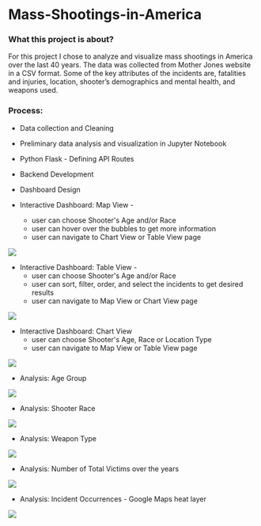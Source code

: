 # Mass-Shootings-in-America

### What this project is about?
For this project I chose to analyze and visualize mass shootings in America over the last 40 years. The data was collected from Mother Jones website in a CSV format. Some of the key attributes of the incidents are, fatalities and injuries, location, shooter’s demographics and mental health, and weapons used. 

### Process:

* Data collection and Cleaning
* Preliminary data analysis and visualization in Jupyter Notebook
* Python Flask - Defining API Routes 
* Backend Development
* Dashboard Design   

* Interactive Dashboard: Map View - 
   * user can choose Shooter's Age and/or Race
   * user can hover over the bubbles to get more information
   * user can navigate to Chart View or Table View page

![](https://github.com/poonam-ux/Mass_Shootings_in_America/blob/main/images/dashboard-%20map%20view-%20small.png)

* Interactive Dashboard: Table View - 
   * user can choose Shooter's Age and/or Race
   * user can sort, filter, order, and select the incidents to get desired results
   * user can navigate to Map View or Chart View page

![](https://github.com/poonam-ux/Mass_Shootings_in_America/blob/main/images/dashboard-%20table%20view-%20small.png)

* Interactive Dashboard: Chart View
   * user can choose Shooter's Age, Race or Location Type
   * user can navigate to Map View or Table View page

![](https://github.com/poonam-ux/Mass_Shootings_in_America/blob/main/images/dashboard-%20chart%20view_small.png)

* Analysis: Age Group

![](https://github.com/poonam-ux/Mass_Shootings_in_America/blob/main/images/age%20group%20analysis-%20small.png)

* Analysis: Shooter Race

![](https://github.com/poonam-ux/Mass_Shootings_in_America/blob/main/images/incident%20breakdown-%20race-small.png)

<!-- * Next Iteration: 

![](https://github.com/poonam-ux/Mass_Shootings_in_America/blob/main/images/next%20iteration%20small.png)
 -->
* Analysis: Weapon Type

![](https://github.com/poonam-ux/Mass_Shootings_in_America/blob/main/images/incident%20breakdown-%20weapon%20type-%20small.png)

* Analysis: Number of Total Victims over the years

![](https://github.com/poonam-ux/Mass_Shootings_in_America/blob/main/images/incident%20analysis-%20victims%20over%20years-%20small.png)

* Analysis: Incident Occurrences - Google Maps heat layer

![](https://github.com/poonam-ux/Mass_Shootings_in_America/blob/main/images/incidents'%20google%20map-%20small.png)
